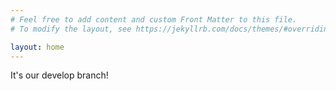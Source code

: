 ```yaml
---
# Feel free to add content and custom Front Matter to this file.
# To modify the layout, see https://jekyllrb.com/docs/themes/#overriding-theme-defaults

layout: home
---
```


It's our develop branch!

<script>
alert("{{ site.env.API_SERVER}}");
</script>